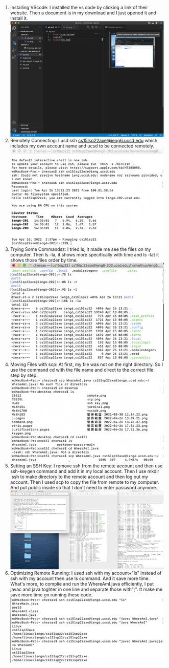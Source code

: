 1. Installing VScode: I installed the vs code by clicking a link of their website. Then a document is in my download and I just opened it and install it. ![image](vscode.png)
2. Remotely Connecting: I usd ssh  cs15lsp22axe@ieng6.ucsd.edu which includes my own account name and ucsd to be connected remotely. ![image](terminal.png)
3. Trying Some Commandsz: I tried ls, it made me see the files on my computer. Then ls -la, it shows more specifically with time and ls -lat it shows those files order by time. ![image](command.png)
4. Moving Files with scp: At first, my file was not on the right directory. So I use the command cd with the file name and direct to the correct file step by step. ![image](scp.png)
5. Setting an SSH Key: I remove ssh from the remote account and then use ssh-keygen command and add it in my local account. Then I use mkdir .ssh to make directory to the remote account and then log out my account. Then I used scp to copy the file from remote to my computer. And put public inside so that I don't need to enter password anymore. ![image](keygen.png)
6. Optimizing Remote Running: I used ssh with my account+"ls" instead of ssh with my account then use ls command. And it save more time. What's more, to complie and run the WhereAmI.java efficiently, I put javac and java toghter in one line and separate those with";". It make me save more time on running these code. ![image](remote.png)
